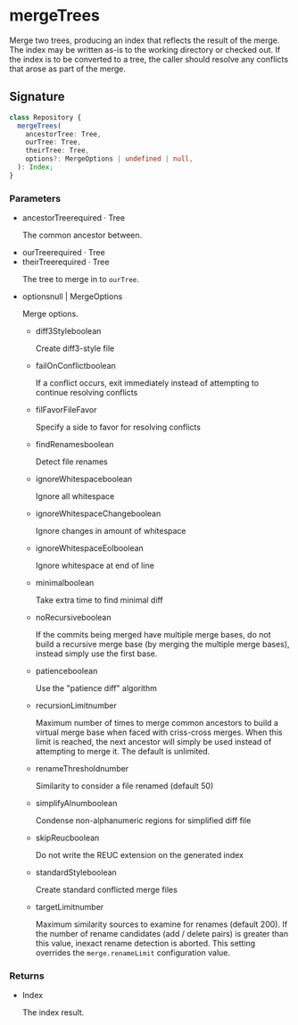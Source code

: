 # mergeTrees

Merge two trees, producing an index that reflects the result of
the merge. The index may be written as-is to the working directory or
checked out. If the index is to be converted to a tree, the caller
should resolve any conflicts that arose as part of the merge.

## Signature

```ts
class Repository {
  mergeTrees(
    ancestorTree: Tree,
    ourTree: Tree,
    theirTree: Tree,
    options?: MergeOptions | undefined | null,
  ): Index;
}
```

### Parameters

<ul class="param-ul">
  <li class="param-li param-li-root">
    <span class="param-name">ancestorTree</span><span class="param-required">required</span>&nbsp;·&nbsp;<span class="param-type">Tree</span>
    <br>
    <p class="param-description">The common ancestor between.</p>
  </li>
  <li class="param-li param-li-root">
    <span class="param-name">ourTree</span><span class="param-required">required</span>&nbsp;·&nbsp;<span class="param-type">Tree</span>
    <br>
  </li>
  <li class="param-li param-li-root">
    <span class="param-name">theirTree</span><span class="param-required">required</span>&nbsp;·&nbsp;<span class="param-type">Tree</span>
    <br>
    <p class="param-description">The tree to merge in to <code>ourTree</code>.</p>
  </li>
  <li class="param-li param-li-root">
    <span class="param-name">options</span><span class="param-type">null | MergeOptions</span>
    <br>
    <p class="param-description">Merge options.</p>
    <ul class="param-ul">
      <li class="param-li">
        <span class="param-name">diff3Style</span><span class="param-type">boolean</span>
        <br>
        <p class="param-description">Create diff3-style file</p>
      </li>
      <li class="param-li">
        <span class="param-name">failOnConflict</span><span class="param-type">boolean</span>
        <br>
        <p class="param-description">If a conflict occurs, exit immediately instead of attempting to continue resolving conflicts</p>
      </li>
      <li class="param-li">
        <span class="param-name">filFavor</span><span class="param-type">FileFavor</span>
        <br>
        <p class="param-description">Specify a side to favor for resolving conflicts</p>
      </li>
      <li class="param-li">
        <span class="param-name">findRenames</span><span class="param-type">boolean</span>
        <br>
        <p class="param-description">Detect file renames</p>
      </li>
      <li class="param-li">
        <span class="param-name">ignoreWhitespace</span><span class="param-type">boolean</span>
        <br>
        <p class="param-description">Ignore all whitespace</p>
      </li>
      <li class="param-li">
        <span class="param-name">ignoreWhitespaceChange</span><span class="param-type">boolean</span>
        <br>
        <p class="param-description">Ignore changes in amount of whitespace</p>
      </li>
      <li class="param-li">
        <span class="param-name">ignoreWhitespaceEol</span><span class="param-type">boolean</span>
        <br>
        <p class="param-description">Ignore whitespace at end of line</p>
      </li>
      <li class="param-li">
        <span class="param-name">minimal</span><span class="param-type">boolean</span>
        <br>
        <p class="param-description">Take extra time to find minimal diff</p>
      </li>
      <li class="param-li">
        <span class="param-name">noRecursive</span><span class="param-type">boolean</span>
        <br>
        <p class="param-description">If the commits being merged have multiple merge bases, do not build a recursive merge base (by merging the multiple merge bases), instead simply use the first base.</p>
      </li>
      <li class="param-li">
        <span class="param-name">patience</span><span class="param-type">boolean</span>
        <br>
        <p class="param-description">Use the &quot;patience diff&quot; algorithm</p>
      </li>
      <li class="param-li">
        <span class="param-name">recursionLimit</span><span class="param-type">number</span>
        <br>
        <p class="param-description">Maximum number of times to merge common ancestors to build a virtual merge base when faced with criss-cross merges.  When this limit is reached, the next ancestor will simply be used instead of attempting to merge it.  The default is unlimited.</p>
      </li>
      <li class="param-li">
        <span class="param-name">renameThreshold</span><span class="param-type">number</span>
        <br>
        <p class="param-description">Similarity to consider a file renamed (default 50)</p>
      </li>
      <li class="param-li">
        <span class="param-name">simplifyAlnum</span><span class="param-type">boolean</span>
        <br>
        <p class="param-description">Condense non-alphanumeric regions for simplified diff file</p>
      </li>
      <li class="param-li">
        <span class="param-name">skipReuc</span><span class="param-type">boolean</span>
        <br>
        <p class="param-description">Do not write the REUC extension on the generated index</p>
      </li>
      <li class="param-li">
        <span class="param-name">standardStyle</span><span class="param-type">boolean</span>
        <br>
        <p class="param-description">Create standard conflicted merge files</p>
      </li>
      <li class="param-li">
        <span class="param-name">targetLimit</span><span class="param-type">number</span>
        <br>
        <p class="param-description">Maximum similarity sources to examine for renames (default 200). If the number of rename candidates (add / delete pairs) is greater than this value, inexact rename detection is aborted. This setting overrides the <code>merge.renameLimit</code> configuration value.</p>
      </li>
    </ul>
  </li>
</ul>

### Returns

<ul class="param-ul">
  <li class="param-li param-li-root">
    <span class="param-type">Index</span>
    <br>
    <p class="param-description">The index result.</p>
  </li>
</ul>